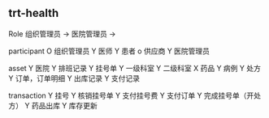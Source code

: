 trt-health
---

Role
组织管理员 -> 医院管理员
              -> 

participant
O 组织管理员
Y 医师
Y 患者
o 供应商
Y 医院管理员

asset
Y 医院
Y 排班记录
Y 挂号单
Y 一级科室
Y 二级科室
X 药品
Y 病例
Y 处方
Y 订单，订单明细
Y 出库记录
Y 支付记录

transaction
Y 挂号
Y 核销挂号单
Y 支付挂号费
Y 支付订单
Y 完成挂号单（开处方）
Y 药品出库
Y 库存更新